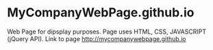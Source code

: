 # MyCompanyWebPage.github.io
Web Page for dipsplay purposes. Page uses HTML, CSS, JAVASCRIPT (jQuery API).
Link to page http://mycompanywebpage.github.io
